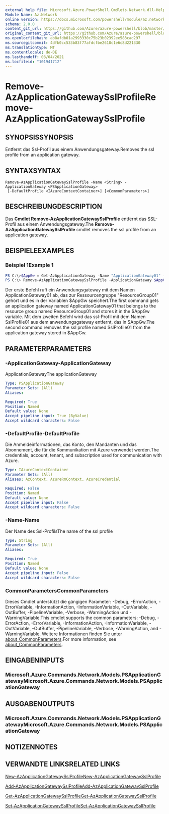 ```yaml
---
external help file: Microsoft.Azure.PowerShell.Cmdlets.Network.dll-Help.xml
Module Name: Az.Network
online version: https://docs.microsoft.com/powershell/module/az.network/remove-azapplicationgatewaysslprofile
schema: 2.0.0
content_git_url: https://github.com/Azure/azure-powershell/blob/master/src/Network/Network/help/Remove-AzApplicationGatewaySslProfile.md
original_content_git_url: https://github.com/Azure/azure-powershell/blob/master/src/Network/Network/help/Remove-AzApplicationGatewaySslProfile.md
ms.openlocfilehash: ab8afdb01a2993330c75b23b02392ee583cad297
ms.sourcegitcommit: 4dfb0cc533b83f77afdcfbe2618c1e6c8d221330
ms.translationtype: MT
ms.contentlocale: de-DE
ms.lasthandoff: 03/04/2021
ms.locfileid: "101941712"
---
```

# <span data-ttu-id="d2222-101">Remove-AzApplicationGatewaySslProfile</span><span class="sxs-lookup"><span data-stu-id="d2222-101">Remove-AzApplicationGatewaySslProfile</span></span>

## <span data-ttu-id="d2222-102">SYNOPSIS</span><span class="sxs-lookup"><span data-stu-id="d2222-102">SYNOPSIS</span></span>
<span data-ttu-id="d2222-103">Entfernt das Ssl-Profil aus einem Anwendungsgateway.</span><span class="sxs-lookup"><span data-stu-id="d2222-103">Removes the ssl profile from an application gateway.</span></span>

## <span data-ttu-id="d2222-104">SYNTAX</span><span class="sxs-lookup"><span data-stu-id="d2222-104">SYNTAX</span></span>

```
Remove-AzApplicationGatewaySslProfile -Name <String> -ApplicationGateway <PSApplicationGateway>
 [-DefaultProfile <IAzureContextContainer>] [<CommonParameters>]
```

## <span data-ttu-id="d2222-105">BESCHREIBUNG</span><span class="sxs-lookup"><span data-stu-id="d2222-105">DESCRIPTION</span></span>
<span data-ttu-id="d2222-106">Das **Cmdlet Remove-AzApplicationGatewaySslProfile** entfernt das SSL-Profil aus einem Anwendungsgateway.</span><span class="sxs-lookup"><span data-stu-id="d2222-106">The **Remove-AzApplicationGatewaySslProfile** cmdlet removes the ssl profile from an application gateway.</span></span>

## <span data-ttu-id="d2222-107">BEISPIELE</span><span class="sxs-lookup"><span data-stu-id="d2222-107">EXAMPLES</span></span>

### <span data-ttu-id="d2222-108">Beispiel 1</span><span class="sxs-lookup"><span data-stu-id="d2222-108">Example 1</span></span>
```powershell
PS C:\>$AppGw = Get-AzApplicationGateway -Name "ApplicationGateway01" -ResourceGroupName "ResourceGroup01"
PS C:\> Remove-AzApplicationGatewaySslProfile -ApplicationGateway $AppGw -Name "SslProfile01"
```

<span data-ttu-id="d2222-109">Der erste Befehl ruft ein Anwendungsgateway mit dem Namen ApplicationGateway01 ab, das zur Ressourcengruppe "ResourceGroup01" gehört und es in der Variablen $AppGw speichert.</span><span class="sxs-lookup"><span data-stu-id="d2222-109">The first command gets an application gateway named ApplicationGateway01 that belongs to the resource group named ResourceGroup01 and stores it in the $AppGw variable.</span></span> <span data-ttu-id="d2222-110">Mit dem zweiten Befehl wird das ssl-Profil mit dem Namen SslProfile01 aus dem anwendungsgateway entfernt, das in $AppGw.</span><span class="sxs-lookup"><span data-stu-id="d2222-110">The second command removes the ssl profile named SslProfile01 from the application gateway stored in $AppGw.</span></span>

## <span data-ttu-id="d2222-111">PARAMETER</span><span class="sxs-lookup"><span data-stu-id="d2222-111">PARAMETERS</span></span>

### <span data-ttu-id="d2222-112">-ApplicationGateway</span><span class="sxs-lookup"><span data-stu-id="d2222-112">-ApplicationGateway</span></span>
<span data-ttu-id="d2222-113">ApplicationGateway</span><span class="sxs-lookup"><span data-stu-id="d2222-113">The applicationGateway</span></span>

```yaml
Type: PSApplicationGateway
Parameter Sets: (All)
Aliases:

Required: True
Position: Named
Default value: None
Accept pipeline input: True (ByValue)
Accept wildcard characters: False
```

### <span data-ttu-id="d2222-114">-DefaultProfile</span><span class="sxs-lookup"><span data-stu-id="d2222-114">-DefaultProfile</span></span>
<span data-ttu-id="d2222-115">Die Anmeldeinformationen, das Konto, den Mandanten und das Abonnement, die für die Kommunikation mit Azure verwendet werden.</span><span class="sxs-lookup"><span data-stu-id="d2222-115">The credentials, account, tenant, and subscription used for communication with Azure.</span></span>

```yaml
Type: IAzureContextContainer
Parameter Sets: (All)
Aliases: AzContext, AzureRmContext, AzureCredential

Required: False
Position: Named
Default value: None
Accept pipeline input: False
Accept wildcard characters: False
```

### <span data-ttu-id="d2222-116">-Name</span><span class="sxs-lookup"><span data-stu-id="d2222-116">-Name</span></span>
<span data-ttu-id="d2222-117">Der Name des Ssl-Profils</span><span class="sxs-lookup"><span data-stu-id="d2222-117">The name of the ssl profile</span></span>

```yaml
Type: String
Parameter Sets: (All)
Aliases:

Required: True
Position: Named
Default value: None
Accept pipeline input: False
Accept wildcard characters: False
```

### <span data-ttu-id="d2222-118">CommonParameters</span><span class="sxs-lookup"><span data-stu-id="d2222-118">CommonParameters</span></span>
<span data-ttu-id="d2222-119">Dieses Cmdlet unterstützt die gängigen Parameter: -Debug, -ErrorAction, -ErrorVariable, -InformationAction, -InformationVariable, -OutVariable, -OutBuffer, -PipelineVariable, -Verbose, -WarningAction und -WarningVariable.</span><span class="sxs-lookup"><span data-stu-id="d2222-119">This cmdlet supports the common parameters: -Debug, -ErrorAction, -ErrorVariable, -InformationAction, -InformationVariable, -OutVariable, -OutBuffer, -PipelineVariable, -Verbose, -WarningAction, and -WarningVariable.</span></span> <span data-ttu-id="d2222-120">Weitere Informationen finden Sie unter [about_CommonParameters](http://go.microsoft.com/fwlink/?LinkID=113216).</span><span class="sxs-lookup"><span data-stu-id="d2222-120">For more information, see [about_CommonParameters](http://go.microsoft.com/fwlink/?LinkID=113216).</span></span>

## <span data-ttu-id="d2222-121">EINGABEN</span><span class="sxs-lookup"><span data-stu-id="d2222-121">INPUTS</span></span>

### <span data-ttu-id="d2222-122">Microsoft.Azure.Commands.Network.Models.PSApplicationGateway</span><span class="sxs-lookup"><span data-stu-id="d2222-122">Microsoft.Azure.Commands.Network.Models.PSApplicationGateway</span></span>

## <span data-ttu-id="d2222-123">AUSGABEN</span><span class="sxs-lookup"><span data-stu-id="d2222-123">OUTPUTS</span></span>

### <span data-ttu-id="d2222-124">Microsoft.Azure.Commands.Network.Models.PSApplicationGateway</span><span class="sxs-lookup"><span data-stu-id="d2222-124">Microsoft.Azure.Commands.Network.Models.PSApplicationGateway</span></span>

## <span data-ttu-id="d2222-125">NOTIZEN</span><span class="sxs-lookup"><span data-stu-id="d2222-125">NOTES</span></span>

## <span data-ttu-id="d2222-126">VERWANDTE LINKS</span><span class="sxs-lookup"><span data-stu-id="d2222-126">RELATED LINKS</span></span>

[<span data-ttu-id="d2222-127">New-AzApplicationGatewaySslProfile</span><span class="sxs-lookup"><span data-stu-id="d2222-127">New-AzApplicationGatewaySslProfile</span></span>](./New-AzApplicationGatewaySslProfile.md)

[<span data-ttu-id="d2222-128">Add-AzApplicationGatewaySslProfile</span><span class="sxs-lookup"><span data-stu-id="d2222-128">Add-AzApplicationGatewaySslProfile</span></span>](./Add-AzApplicationGatewaySslProfile.md)

[<span data-ttu-id="d2222-129">Get-AzApplicationGatewaySslProfile</span><span class="sxs-lookup"><span data-stu-id="d2222-129">Get-AzApplicationGatewaySslProfile</span></span>](./Get-AzApplicationGatewaySslProfile.md)

[<span data-ttu-id="d2222-130">Set-AzApplicationGatewaySslProfile</span><span class="sxs-lookup"><span data-stu-id="d2222-130">Set-AzApplicationGatewaySslProfile</span></span>](./Set-AzApplicationGatewaySslProfile.md)
